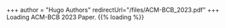 +++ 
author = "Hugo Authors" 
redirectUrl="/files/ACM-BCB_2023.pdf" 
+++
Loading ACM-BCB 2023 Paper.
{{% loading %}}